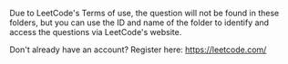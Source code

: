 Due to LeetCode's Terms of use, the question will not be found in these folders, but you can use the ID and name of the folder to identify and access the questions via LeetCode's website.

Don't already have an account? Register here: https://leetcode.com/